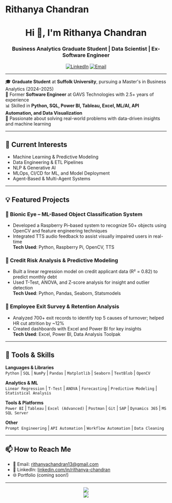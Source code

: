 # Rithanya Chandran

<h1 align="center">Hi 👋, I'm Rithanya Chandran</h1>
<h3 align="center">Business Analytics Graduate Student | Data Scientist | Ex-Software Engineer</h3>

<p align="center">
  <a href="https://www.linkedin.com/in/rithanya-chandran/"><img src="https://img.shields.io/badge/LinkedIn-RithanyaChandran-blue?logo=linkedin" alt="LinkedIn"></a>
  <a href="mailto:rithanyachandran13@gmail.com"><img src="https://img.shields.io/badge/Email-rithanyachandran13@gmail.com-blue?logo=gmail" alt="Email"></a>
</p>

---

🎓 **Graduate Student** at **Suffolk University**, pursuing a Master's in Business Analytics (2024–2025)  
💼 Former **Software Engineer** at GAVS Technologies with 2.5+ years of experience  
📊 Skilled in **Python, SQL, Power BI, Tableau, Excel, ML/AI, API Automation, and Data Visualization**  
📁 Passionate about solving real-world problems with data-driven insights and machine learning

---

## 🔬 Current Interests
- Machine Learning & Predictive Modeling
- Data Engineering & ETL Pipelines
- NLP & Generative AI
- MLOps, CI/CD for ML, and Model Deployment
- Agent-Based & Multi-Agent Systems

---

## 💡 Featured Projects

### 📌 Bionic Eye – ML-Based Object Classification System
- Developed a Raspberry Pi–based system to recognize 50+ objects using OpenCV and feature engineering techniques  
- Integrated TTS audio feedback to assist visually impaired users in real-time  
**Tech Used**: Python, Raspberry Pi, OpenCV, TTS  

### 📌 Credit Risk Analysis & Predictive Modeling
- Built a linear regression model on credit applicant data (R² = 0.82) to predict monthly debt  
- Used T-Test, ANOVA, and Z-score analysis for insight and outlier detection  
**Tech Used**: Python, Pandas, Seaborn, Statsmodels  

### 📌 Employee Exit Survey & Retention Analysis
- Analyzed 700+ exit records to identify top 5 causes of turnover; helped HR cut attrition by ~12%  
- Created dashboards with Excel and Power BI for key insights  
**Tech Used**: Excel, Power BI, Data Analysis Toolpak  

---

## 🧠 Tools & Skills

**Languages & Libraries**  
`Python` | `SQL` | `NumPy` | `Pandas` | `Matplotlib` | `Seaborn` | `TextBlob` | `OpenCV`

**Analytics & ML**  
`Linear Regression` | `T-Test` | `ANOVA` | `Forecasting` | `Predictive Modeling` | `Statistical Analysis`

**Tools & Platforms**  
`Power BI` | `Tableau` | `Excel (Advanced)` | `Postman` | `Git` | `SAP` | `Dynamics 365` | `MS SQL Server`

**Other**  
`Prompt Engineering` | `API Automation` | `Workflow Automation` | `Data Cleaning`

---

## 📫 How to Reach Me

- 📧 Email: [rithanyachandran13@gmail.com](mailto:rithanyachandran13@gmail.com)  
- 💼 LinkedIn: [linkedin.com/in/rithanya-chandran](https://www.linkedin.com/in/rithanya-chandran/)  
- 🌐 Portfolio (coming soon!)

---

<p align="center">
  <img src="https://github-readme-stats.vercel.app/api?username=Rithanya13&show_icons=true&theme=default" />
  <br/>
  <img src="https://github-readme-streak-stats.herokuapp.com/?user=Rithanya13&theme=default" />
</p>
